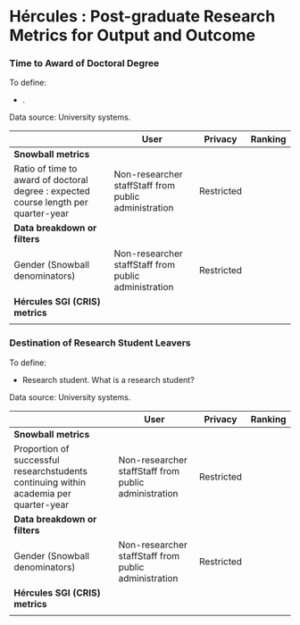 # Hércules : Post\-graduate Research Metrics for Output and Outcome



### Time to Award of Doctoral Degree

To define:

* .

Data source: University systems.



|  | User | Privacy | Ranking |
| --- | --- | --- | --- |
| **Snowball metrics** |  |  |  |
| Ratio of time to award of doctoral degree : expected course length per quarter\-year | Non\-researcher staffStaff from public administration | Restricted |  |
| **Data breakdown or filters** |  |  |  |
| Gender (Snowball denominators) | Non\-researcher staffStaff from public administration | Restricted |  |
| **Hércules SGI (CRIS) metrics** |  |  |  |
|  |  |  |  |

  


### Destination of Research Student Leavers

To define:

* Research student. What is a research student?

Data source: University systems.



|  | User | Privacy | Ranking |
| --- | --- | --- | --- |
| **Snowball metrics** |  |  |  |
| Proportion of successful researchstudents continuing within academia per quarter\-year | Non\-researcher staffStaff from public administration | Restricted |  |
| **Data breakdown or filters** |  |  |  |
| Gender (Snowball denominators) | Non\-researcher staffStaff from public administration | Restricted |  |
| **Hércules SGI (CRIS) metrics** |  |  |  |
|  |  |  |  |




